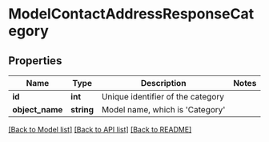 # ModelContactAddressResponseCategory

## Properties
Name | Type | Description | Notes
------------ | ------------- | ------------- | -------------
**id** | **int** | Unique identifier of the category | 
**object_name** | **string** | Model name, which is &#x27;Category&#x27; | 

[[Back to Model list]](../../README.md#documentation-for-models) [[Back to API list]](../../README.md#documentation-for-api-endpoints) [[Back to README]](../../README.md)

